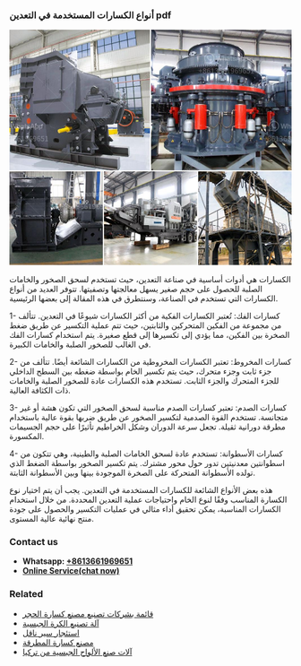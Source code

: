 <h3>أنواع الكسارات المستخدمة في التعدين pdf</h3><img src='1701746510.jpg' alt=''><p>الكسارات هي أدوات أساسية في صناعة التعدين، حيث تستخدم لسحق الصخور والخامات الصلبة للحصول على حجم صغير يسهل معالجتها وتصفيتها. تتوفر العديد من أنواع الكسارات التي تستخدم في الصناعة، وسنتطرق في هذه المقالة إلى بعضها الرئيسية.</p><p>1- كسارات الفك: تُعتبر الكسارات الفكية من أكثر الكسارات شيوعًا في التعدين. تتألف من مجموعة من الفكين المتحركين والثابتين، حيث تتم عملية التكسير عن طريق ضغط الصخرة بين الفكين، مما يؤدي إلى تكسيرها إلى قطع صغيرة. يتم استخدام كسارات الفك في الغالب للصخور الصلبة والخامات الكبيرة.</p><p>2- كسارات المخروط: تعتبر الكسارات المخروطية من الكسارات الشائعة أيضًا. تتألف من جزء ثابت وجزء متحرك، حيث يتم تكسير الخام بواسطة ضغطه بين السطح الداخلي للجزء المتحرك والجزء الثابت. تستخدم هذه الكسارات عادة للصخور الصلبة والخامات ذات الكثافة العالية.</p><p>3- كسارات الصدم: تعتبر كسارات الصدم مناسبة لسحق الصخور التي تكون هشة أو غير متجانسة. تستخدم القوة الصدمية لتكسير الصخور عن طريق ضربها بقوة عالية باستخدام مطرقة دورانية ثقيلة. تجعل سرعة الدوران وشكل الخراطيم تأثيرًا على حجم الجسيمات المكسورة.</p><p>4- كسارات الأسطوانة: تستخدم عادة لسحق الخامات الصلبة والطينية، وهي تتكون من اسطوانتين معدنيتين تدور حول محور مشترك. يتم تكسير الصخور بواسطة الضغط الذي تولده الأسطوانة المتحركة على الصخرة الموجودة بينها وبين الأسطوانة الثابتة.</p><p>هذه بعض الأنواع الشائعة للكسارات المستخدمة في التعدين. يجب أن يتم اختيار نوع الكسارة المناسب وفقًا لنوع الخام واحتياجات عملية التعدين المحددة. من خلال استخدام الكسارات المناسبة، يمكن تحقيق أداء مثالي في عمليات التكسير والحصول على جودة منتج نهائية عالية المستوى.</p><h3>Contact us</h3><ul><li><strong>Whatsapp:&nbsp;<a href="https://wa.me/8613661969651">+8613661969651</a></strong></li><li><a href="https://swt.shibang-china.com/?git&amp;zhl&amp;أنواع الكسارات المستخدمة في التعدين pdf"><strong>Online Service(chat now)</strong></a></li></ul><h3>Related</h3><ul><li><a href='قائمة بشركات تصنيع مصنع كسارة الحجر.md'>قائمة بشركات تصنيع مصنع كسارة الحجر</a></li><li><a href='آلة تصنيع الكرة الجبسية.md'>آلة تصنيع الكرة الجبسية</a></li><li><a href='استئجار سير ناقل.md'>استئجار سير ناقل</a></li><li><a href='مصنع كسارة المطرقة.md'>مصنع كسارة المطرقة</a></li><li><a href='آلات صنع الألواح الجبسية من تركيا.md'>آلات صنع الألواح الجبسية من تركيا</a></li></ul>